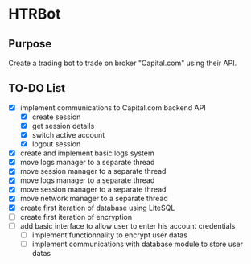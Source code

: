 # HTRBot

## Purpose
  Create a trading bot to trade on broker "Capital.com" using their API.

## TO-DO List

  - [x] implement communications to Capital.com backend API
    - [x] create session
    - [x] get session details
    - [x] switch active account
    - [x] logout session
  - [x] create and implement basic logs system
  - [x] move logs manager to a separate thread
  - [x] move session manager to a separate thread
  - [x] move logs manager to a separate thread
  - [x] move session manager to a separate thread
  - [x] move network manager to a separate thread
  - [x] create first iteration of database using LiteSQL
  - [ ] create first iteration of encryption
  - [ ] add basic interface to allow user to enter his account credentials
    - [ ] implement functionnality to encrypt user datas
    - [ ] implement communications with database module to store user datas
